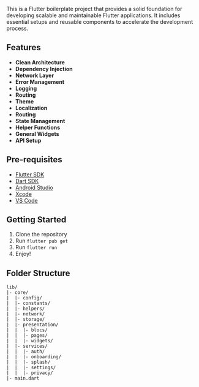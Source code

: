 This is a Flutter boilerplate project that provides a solid foundation for developing scalable and
maintainable Flutter applications. It includes essential setups and reusable components to 
accelerate the development process.

## Features
- **Clean Architecture**
- **Dependency Injection**
- **Network Layer**
- **Error Management**
- **Logging**
- **Routing**
- **Theme**
- **Localization**
- **Routing**
- **State Management**
- **Helper Functions**
- **General Widgets**
- **API Setup**

## Pre-requisites
- [Flutter SDK](https://flutter.dev/docs/get-started/install)
- [Dart SDK](https://dart.dev/get-dart)
- [Android Studio](https://developer.android.com/studio)
- [Xcode](https://developer.apple.com/xcode/)
- [VS Code](https://code.visualstudio.com/)

## Getting Started
1. Clone the repository
2. Run `flutter pub get`
3. Run `flutter run`
4. Enjoy!

## Folder Structure
```
lib/
|- core/
|  |- config/
|  |- constants/
|  |- helpers/
|  |- network/
|  |- storage/
|  |- presentation/
|  |  |- blocs/
|  |  |- pages/
|  |  |- widgets/
|  |- services/
|  |  |- auth/
|  |  |- onboarding/
|  |  |- splash/
|  |  |- settings/
|  |  |- privacy/
|- main.dart
```
